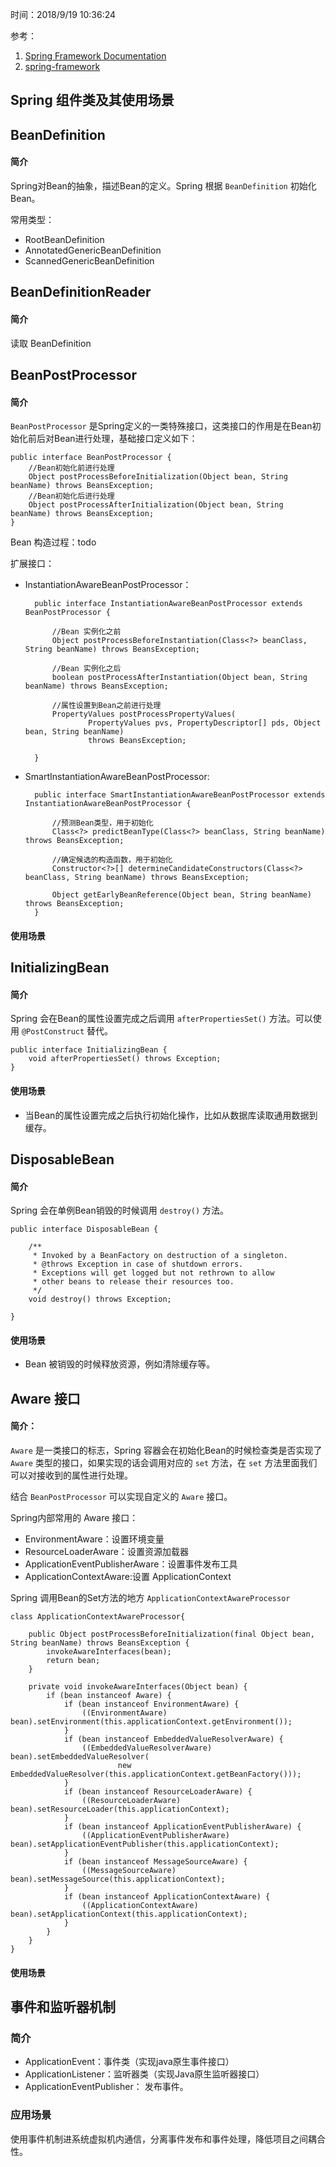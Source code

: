时间：2018/9/19 10:36:24   

参考： 

1. [Spring Framework Documentation](https://docs.spring.io/spring/docs/5.0.9.RELEASE/spring-framework-reference/)
2. [spring-framework](https://github.com/spring-projects/spring-framework)

## Spring 组件类及其使用场景

## BeanDefinition

#### 简介  
Spring对Bean的抽象，描述Bean的定义。Spring 根据 `BeanDefinition` 初始化Bean。

常用类型： 

* RootBeanDefinition
* AnnotatedGenericBeanDefinition
* ScannedGenericBeanDefinition

## BeanDefinitionReader  

#### 简介  
 
读取 BeanDefinition

## BeanPostProcessor  
####  简介  
`BeanPostProcessor` 是Spring定义的一类特殊接口，这类接口的作用是在Bean初始化前后对Bean进行处理，基础接口定义如下：

	public interface BeanPostProcessor {
		//Bean初始化前进行处理
		Object postProcessBeforeInitialization(Object bean, String beanName) throws BeansException;
		//Bean初始化后进行处理
		Object postProcessAfterInitialization(Object bean, String beanName) throws BeansException;
	}

Bean 构造过程：todo

扩展接口：

* InstantiationAwareBeanPostProcessor：  

		public interface InstantiationAwareBeanPostProcessor extends BeanPostProcessor {
			
			//Bean 实例化之前
			Object postProcessBeforeInstantiation(Class<?> beanClass, String beanName) throws BeansException;
			
			//Bean 实例化之后
			boolean postProcessAfterInstantiation(Object bean, String beanName) throws BeansException;
		
			//属性设置到Bean之前进行处理
			PropertyValues postProcessPropertyValues(
					PropertyValues pvs, PropertyDescriptor[] pds, Object bean, String beanName)
					throws BeansException;
		
		}
* SmartInstantiationAwareBeanPostProcessor:
		
		public interface SmartInstantiationAwareBeanPostProcessor extends InstantiationAwareBeanPostProcessor {

			//预测Bean类型，用于初始化
			Class<?> predictBeanType(Class<?> beanClass, String beanName) throws BeansException;
		
			//确定候选的构造函数，用于初始化
			Constructor<?>[] determineCandidateConstructors(Class<?> beanClass, String beanName) throws BeansException;

			Object getEarlyBeanReference(Object bean, String beanName) throws BeansException;		
		}

#### 使用场景

## InitializingBean  

#### 简介

Spring 会在Bean的属性设置完成之后调用 `afterPropertiesSet()` 方法。可以使用 `@PostConstruct` 替代。
 
	public interface InitializingBean {	
		void afterPropertiesSet() throws Exception;
	}

#### 使用场景  

* 当Bean的属性设置完成之后执行初始化操作，比如从数据库读取通用数据到缓存。

## DisposableBean

#### 简介  

Spring 会在单例Bean销毁的时候调用 `destroy()` 方法。
	
	public interface DisposableBean {
	
		/**
		 * Invoked by a BeanFactory on destruction of a singleton.
		 * @throws Exception in case of shutdown errors.
		 * Exceptions will get logged but not rethrown to allow
		 * other beans to release their resources too.
		 */
		void destroy() throws Exception;
	
	}
#### 使用场景

* Bean 被销毁的时候释放资源，例如清除缓存等。

## Aware 接口 

#### 简介：
`Aware` 是一类接口的标志，Spring 容器会在初始化Bean的时候检查类是否实现了 `Aware` 类型的接口，如果实现的话会调用对应的 `set` 方法，在 `set` 方法里面我们可以对接收到的属性进行处理。

结合 `BeanPostProcessor` 可以实现自定义的 `Aware` 接口。

Spring内部常用的 Aware 接口：

* EnvironmentAware：设置环境变量
* ResourceLoaderAware：设置资源加载器
* ApplicationEventPublisherAware：设置事件发布工具
* ApplicationContextAware:设置 ApplicationContext

Spring 调用Bean的Set方法的地方 `ApplicationContextAwareProcessor`

	class ApplicationContextAwareProcessor{
	
		public Object postProcessBeforeInitialization(final Object bean, String beanName) throws BeansException {
			invokeAwareInterfaces(bean);
			return bean;
		}
	
		private void invokeAwareInterfaces(Object bean) {
			if (bean instanceof Aware) {
				if (bean instanceof EnvironmentAware) {
					((EnvironmentAware) bean).setEnvironment(this.applicationContext.getEnvironment());
				}
				if (bean instanceof EmbeddedValueResolverAware) {
					((EmbeddedValueResolverAware) bean).setEmbeddedValueResolver(
							new EmbeddedValueResolver(this.applicationContext.getBeanFactory()));
				}
				if (bean instanceof ResourceLoaderAware) {
					((ResourceLoaderAware) bean).setResourceLoader(this.applicationContext);
				}
				if (bean instanceof ApplicationEventPublisherAware) {
					((ApplicationEventPublisherAware) bean).setApplicationEventPublisher(this.applicationContext);
				}
				if (bean instanceof MessageSourceAware) {
					((MessageSourceAware) bean).setMessageSource(this.applicationContext);
				}
				if (bean instanceof ApplicationContextAware) {
					((ApplicationContextAware) bean).setApplicationContext(this.applicationContext);
				}
			}
		}
	}

#### 使用场景  

## 事件和监听器机制 

### 简介

* ApplicationEvent：事件类（实现java原生事件接口）
* ApplicationListener：监听器类（实现Java原生监听器接口）
* ApplicationEventPublisher： 发布事件。

### 应用场景

使用事件机制进系统虚拟机内通信，分离事件发布和事件处理，降低项目之间耦合性。